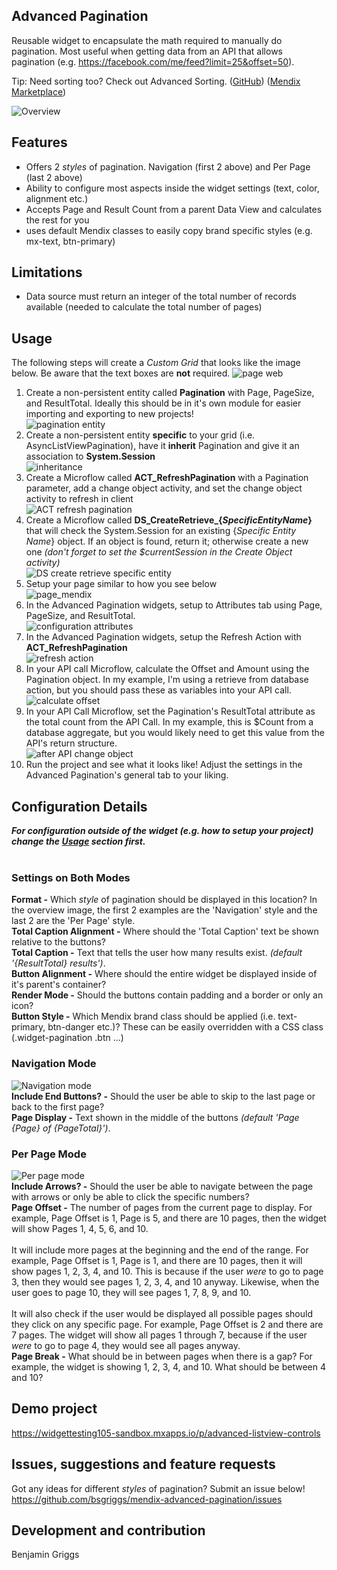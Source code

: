 ## Advanced Pagination
Reusable widget to encapsulate the math required to manually do pagination. Most useful when getting data from an API that allows pagination (e.g. https://facebook.com/me/feed?limit=25&offset=50).

Tip: Need sorting too? Check out Advanced Sorting. (<a href='https://github.com/bsgriggs/mendix-advanced-sorting' target="_blank">GitHub</a>) (<a href='https://marketplace.mendix.com/link/component/202511' target="_blank">Mendix Marketplace</a>)

![Overview](https://github.com/bsgriggs/pagination/blob/media/Overview.png)

## Features
- Offers 2 *styles* of pagination. Navigation (first 2 above) and Per Page (last 2 above)
- Ability to configure most aspects inside the widget settings (text, color, alignment etc.)
- Accepts Page and Result Count from a parent Data View and calculates the rest for you 
- uses default Mendix classes to easily copy brand specific styles (e.g. mx-text, btn-primary)

## Limitations
- Data source must return an integer of the total number of records available (needed to calculate the total number of pages)

## Usage
The following steps will create a *Custom Grid* that looks like the image below. Be aware that the text boxes are **not** required.
![page web](https://github.com/bsgriggs/pagination/blob/media/page_web.png)

1. Create a non-persistent entity called **Pagination** with Page, PageSize, and ResultTotal. Ideally this should be in it's own module for easier importing and exporting to new projects!<br/>![pagination entity](https://github.com/bsgriggs/pagination/blob/media/pagination_entity.png)
2. Create a non-persistent entity **specific** to your grid (i.e. AsyncListViewPagination), have it **inherit** Pagination and give it an association to **System.Session**<br/>![inheritance](https://github.com/bsgriggs/pagination/blob/media/inheritance.png)
3. Create a Microflow called **ACT_RefreshPagination** with a Pagination parameter, add a change object activity, and set the change object activity to refresh in client<br/>![ACT refresh pagination](https://github.com/bsgriggs/pagination/blob/media/ACT_RefreshPagination.png)
4. Create a Microflow called **DS_CreateRetrieve_{*SpecificEntityName*}** that will check the System.Session for an existing {*Specific Entity Name*} object. If an object is found, return it; otherwise create a new one *(don't forget to set the $currentSession in the Create Object activity)*<br/>![DS create retrieve specific entity](https://github.com/bsgriggs/pagination/blob/media/DS_Inheritance.png)
5. Setup your page similar to how you see below<br/>![page_mendix](https://github.com/bsgriggs/pagination/blob/media/page_mendix.png)
6. In the Advanced Pagination widgets, setup to Attributes tab using Page, PageSize, and ResultTotal.<br/>![configuration attributes](https://github.com/bsgriggs/pagination/blob/media/config_attributes.png)
7. In the Advanced Pagination widgets, setup the Refresh Action with **ACT_RefreshPagination**<br/>![refresh action](https://github.com/bsgriggs/pagination/blob/media/config_actions.png)
8. In your API call Microflow, calculate the Offset and Amount using the Pagination object. In my example, I'm using a retrieve from database action, but you should pass these as variables into your API call. <br/>![calculate offset](https://github.com/bsgriggs/pagination/blob/media/calculate_offset.png)
9. In your API Call Microflow, set the Pagination's ResultTotal attribute as the total count from the API Call. In my example, this is $Count from a database aggregate, but you would likely need to get this value from the API's return structure.<br/>![after API change object](https://github.com/bsgriggs/pagination/blob/media/afterapi_changeobject.png) 
10. Run the project and see what it looks like! Adjust the settings in the Advanced Pagination's general tab to your liking.

## Configuration Details
***For configuration outside of the widget (e.g. how to setup your project) change the [Usage](https://github.com/bsgriggs/pagination/edit/master/README.md#usage) section first.***<br/><br/>

### Settings on Both Modes
**Format -** Which *style* of pagination should be displayed in this location? In the overview image, the first 2 examples are the 'Navigation' style and the last 2 are the 'Per Page' style.<br/>
**Total Caption Alignment -** Where should the 'Total Caption' text be shown relative to the buttons?<br/>
**Total Caption -** Text that tells the user how many results exist. *(default '{ResultTotal} results')*.<br/>
**Button Alignment -** Where should the entire widget be displayed inside of it's parent's container?<br/>
**Render Mode -** Should the buttons contain padding and a border or only an icon?<br/>
**Button Style -** Which Mendix brand class should be applied (i.e. text-primary, btn-danger etc.)? These can be easily overridden with a CSS class (.widget-pagination .btn ...)<br/>

### Navigation Mode
![Navigation mode](https://github.com/bsgriggs/pagination/blob/media/config_navigation.png)<br/>
**Include End Buttons? -** Should the user be able to skip to the last page or back to the first page?<br/>
**Page Display -** Text shown in the middle of the buttons *(default 'Page {Page} of {PageTotal}')*.<br/>

### Per Page Mode 
![Per page mode](https://github.com/bsgriggs/pagination/blob/media/config_perpage.png)<br/>
**Include Arrows? -** Should the user be able to navigate between the page with arrows or only be able to click the specific numbers?<br/>
**Page Offset -** The number of pages from the current page to display. For example, Page Offset is 1, Page is 5, and there are 10 pages, then the widget will show Pages 1, 4, 5, 6, and 10.<br/><br/>It will include more pages at the beginning and the end of the range. For example, Page Offset is 1, Page is 1, and there are 10 pages, then it will show pages 1, 2, 3, 4, and 10. This is because if the user *were* to go to page 3, then they would see pages 1, 2, 3, 4, and 10 anyway. Likewise, when the user goes to page 10, they will see pages 1, 7, 8, 9, and 10.<br/><br/>It will also check if the user would be displayed all possible pages should they click on any specific page. For example, Page Offset is 2 and there are 7 pages. The widget will show all pages 1 through 7, because if the user *were* to go to page 4, they would see all pages anyway.<br/>
**Page Break -** What should be in between pages when there is a gap? For example, the widget is showing 1, 2, 3, 4, and 10. What should be between 4 and 10?<br/>

## Demo project
https://widgettesting105-sandbox.mxapps.io/p/advanced-listview-controls

## Issues, suggestions and feature requests
Got any ideas for different *styles* of pagination? Submit an issue below!
https://github.com/bsgriggs/mendix-advanced-pagination/issues

## Development and contribution
Benjamin Griggs
